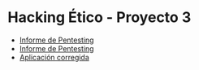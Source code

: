 # Hacking Ético - Proyecto 3

- [Informe de Pentesting](Informe_Pentesting.md)
- [Informe de Pentesting](Informe_Tecnico_Proyecto_3.md)
- [Aplicación corregida](Web_Talent-ScoutTech)
